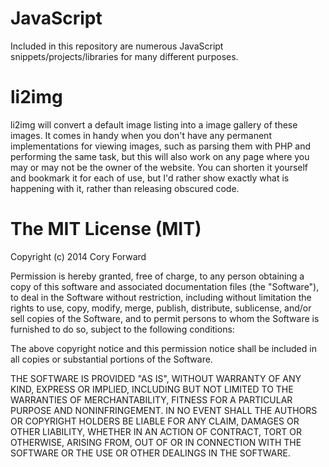 JavaScript
==========

Included in this repository are numerous JavaScript snippets/projects/libraries for many different purposes.

li2img
=========

li2img will convert a default image listing into a image gallery of these images. It comes in handy
when you don't have any permanent implementations for viewing images, such as parsing them with PHP 
and performing the same task, but this will also work on any page where you may or may not be the
owner of the website. You can shorten it yourself and bookmark it for each of use, but I'd rather
show exactly what is happening with it, rather than releasing obscured code.

The MIT License (MIT)
==========
Copyright (c) 2014 Cory Forward

Permission is hereby granted, free of charge, to any person obtaining a copy
of this software and associated documentation files (the "Software"), to deal
in the Software without restriction, including without limitation the rights
to use, copy, modify, merge, publish, distribute, sublicense, and/or sell
copies of the Software, and to permit persons to whom the Software is
furnished to do so, subject to the following conditions:

The above copyright notice and this permission notice shall be included in
all copies or substantial portions of the Software.

THE SOFTWARE IS PROVIDED "AS IS", WITHOUT WARRANTY OF ANY KIND, EXPRESS OR
IMPLIED, INCLUDING BUT NOT LIMITED TO THE WARRANTIES OF MERCHANTABILITY,
FITNESS FOR A PARTICULAR PURPOSE AND NONINFRINGEMENT. IN NO EVENT SHALL THE
AUTHORS OR COPYRIGHT HOLDERS BE LIABLE FOR ANY CLAIM, DAMAGES OR OTHER
LIABILITY, WHETHER IN AN ACTION OF CONTRACT, TORT OR OTHERWISE, ARISING FROM,
OUT OF OR IN CONNECTION WITH THE SOFTWARE OR THE USE OR OTHER DEALINGS IN
THE SOFTWARE.
